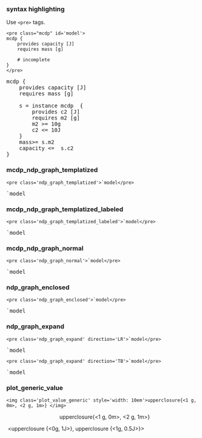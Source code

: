 ### syntax highlighting

Use ``<pre>`` tags.

~~~
<pre class="mcdp" id='model'>
mcdp {
	provides capacity [J]
	requires mass [g]

	# incomplete
}
</pre>
~~~


<pre class="mcdp" id='model'>
mcdp {
	provides capacity [J]
	requires mass [g]

	s = instance mcdp  {
		provides c2 [J]
		requires m2 [g]
		m2 >= 10g
		c2 <= 10J
	}
	mass>= s.m2
	capacity <=  s.c2
}
</pre>
 
### mcdp_ndp_graph_templatized

~~~
<pre class='ndp_graph_templatized'>`model</pre>
~~~

<pre class='ndp_graph_templatized'>`model</pre>

### mcdp_ndp_graph_templatized_labeled

~~~
<pre class='ndp_graph_templatized_labeled'>`model</pre>
~~~

<pre class='ndp_graph_templatized_labeled'>`model</pre>


###  mcdp_ndp_graph_normal

~~~
<pre class='ndp_graph_normal'>`model</pre>
~~~

<pre class='ndp_graph_normal'>`model</pre>

### ndp_graph_enclosed

~~~
<pre class='ndp_graph_enclosed'>`model</pre>
~~~

<pre class='ndp_graph_enclosed'>`model</pre>


### ndp_graph_expand

~~~
<pre class='ndp_graph_expand' direction='LR'>`model</pre>
~~~

<pre class='ndp_graph_expand' direction='LR'>`model</pre>

~~~
<pre class='ndp_graph_expand' direction='TB'>`model</pre>
~~~

<pre class='ndp_graph_expand' direction='TB'>`model</pre>



### plot_generic_value

~~~
<img class='plot_value_generic' style='width: 10em'>upperclosure{<1 g, 0m>, <2 g, 1m>} </img>
~~~

<img class='plot_value_generic' style='width: 10em'>upperclosure{<1 g, 0m>, <2 g, 1m>} </img>


<img class='plot_value_generic'>
&lt;upperclosure {<0g, 1J>}, upperclosure {<1g, 0.5J>}&gt;
</img>

